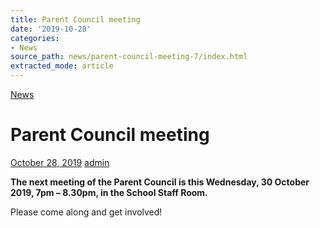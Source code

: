 ```yaml
---
title: Parent Council meeting
date: '2019-10-28'
categories:
- News
source_path: news/parent-council-meeting-7/index.html
extracted_mode: article
---
```

[News](category/news/)

# Parent Council meeting

[October 28, 2019](news/parent-council-meeting-7/) [admin](author/admin/)

**The next meeting of the Parent Council is this Wednesday, 30 October 2019, 7pm – 8.30pm, in the School Staff Room.**

Please come along and get involved!
